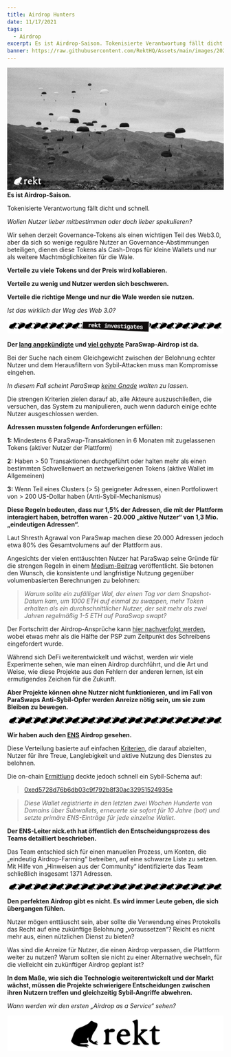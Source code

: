 ```yaml
---
title: Airdrop Hunters
date: 11/17/2021
tags:
  - Airdrop
excerpt: Es ist Airdrop-Saison. Tokenisierte Verantwortung fällt dicht und schnell. Wollen Nutzer lieber mitbestimmen oder doch lieber spekulieren?
banner: https://raw.githubusercontent.com/RektHQ/Assets/main/images/2021/11/airdrop-header.png
---
```

![](https://raw.githubusercontent.com/RektHQ/Assets/main/images/2021/11/airdrop-header.png)
**Es ist Airdrop-Saison.**

Tokenisierte Verantwortung fällt dicht und schnell.

_Wollen Nutzer lieber mitbestimmen oder doch lieber spekulieren?_

Wir sehen derzeit Governance-Tokens als einen wichtigen Teil des Web3.0, aber da sich so wenige reguläre Nutzer an Governance-Abstimmungen beteiligen, dienen diese Tokens als Cash-Drops für kleine Wallets und nur als weitere Machtmöglichkeiten für die Wale.

**Verteile zu viele Tokens und der Preis wird kollabieren.**

**Verteile zu wenig und Nutzer werden sich beschweren.**

**Verteile die richtige Menge und nur die Wale werden sie nutzen.**

_Ist das wirklich der Weg des Web 3.0?_

![](https://raw.githubusercontent.com/RektHQ/Assets/main/images/2021/09/rekt-investigates-linebreak.png)

**Der [lang angekündigte](https://twitter.com/paraswap/status/1443969239094894601?ref_src=twsrc%5Etfw%7Ctwcamp%5Etweetembed%7Ctwterm%5E1443969239094894601%7Ctwgr%5E%7Ctwcon%5Es1_&ref_url=https%3A%2F%2Fwww.coindesk.com%2Ftech%2F2021%2F11%2F15%2Fdex-aggregator-paraswap-launches-psp-token-on-heels-of-ens-airdrop-excitement%2F) und [viel gehypte](https://twitter.com/paraswap/status/1454163395524108297) ParaSwap-Airdrop ist da.**

Bei der Suche nach einem Gleichgewicht zwischen der Belohnung echter Nutzer und dem Herausfiltern von Sybil-Attacken muss man Kompromisse eingehen.

_In diesem Fall scheint ParaSwap [keine Gnade](https://twitter.com/paraswap/status/1460242806929342464) walten zu lassen._

Die strengen Kriterien zielen darauf ab, alle Akteure auszuschließen, die versuchen, das System zu manipulieren, auch wenn dadurch einige echte Nutzer ausgeschlossen werden.

**Adressen mussten folgende Anforderungen erfüllen:**

**1:** Mindestens 6 ParaSwap-Transaktionen in 6 Monaten mit zugelassenen Tokens (aktiver Nutzer der Plattform)

**2:** Haben > 50 Transaktionen durchgeführt oder halten mehr als einen bestimmten Schwellenwert an netzwerkeigenen Tokens (aktive Wallet im Allgemeinen)

**3:** Wenn Teil eines Clusters (> 5) geeigneter Adressen, einen Portfoliowert von > 200 US-Dollar haben (Anti-Sybil-Mechanismus)

**Diese Regeln bedeuten, dass nur 1,5% der Adressen, die mit der Plattform interagiert haben, betroffen waren - 20.000 „aktive Nutzer“ von 1,3 Mio. „eindeutigen Adressen“.**

Laut Shresth Agrawal von ParaSwap machen diese 20.000 Adressen jedoch etwa 80% des Gesamtvolumens auf der Plattform aus.

Angesichts der vielen enttäuschten Nutzer hat ParaSwap seine Gründe für die strengen Regeln in einem [Medium-Beitrag](https://medium.com/paraswap/whats-an-active-user-clarifying-psp-token-distribution-filtering-logic-81df6096d410) veröffentlicht. Sie betonen den Wunsch, die konsistente und langfristige Nutzung gegenüber volumenbasierten Berechnungen zu belohnen:

>_Warum sollte ein zufälliger Wal, der einen Tag vor dem Snapshot-Datum kam, um 1000 ETH auf einmal zu swappen, mehr Token erhalten als ein durchschnittlicher Nutzer, der seit mehr als zwei Jahren regelmäßig 1-5 ETH auf ParaSwap swapt?_

Der Fortschritt der Airdrop-Ansprüche kann [hier nachverfolgt werden](https://uniwhales.metabaseapp.com/public/dashboard/32d4a4a7-de71-4fb5-9d0c-bd39cacf2adc), wobei etwas mehr als die Hälfte der PSP zum Zeitpunkt des Schreibens eingefordert wurde.

Während sich DeFi weiterentwickelt und wächst, werden wir viele Experimente sehen, wie man einen Airdrop durchführt, und die Art und Weise, wie diese Projekte aus den Fehlern der anderen lernen, ist ein ermutigendes Zeichen für die Zukunft.

**Aber Projekte können ohne Nutzer nicht funktionieren, und im Fall von ParaSwaps Anti-Sybil-Opfer werden Anreize nötig sein, um sie zum Bleiben zu bewegen.**

![](https://raw.githubusercontent.com/RektHQ/Assets/main/images/2021/03/rekt-linebreak.png) 

**Wir haben auch den [ENS](https://twitter.com/ensdomains) Airdrop gesehen.**

Diese Verteilung basierte auf einfachen [Kriterien](https://twitter.com/ensdomains/status/1455754470894317570), die darauf abzielten, Nutzer für ihre Treue, Langlebigkeit und aktive Nutzung des Dienstes zu belohnen.

Die on-chain [Ermittlung](https://twitter.com/mevbandit/status/1455911491148914689?s=20) deckte jedoch schnell ein Sybil-Schema auf:

>[0xed5728d76b6db03c9f792b8f30ac32951524935e](https://etherscan.io/address/0xed5728d76b6db03c9f792b8f30ac32951524935e)

>_Diese Wallet registrierte in den letzten zwei Wochen Hunderte von Domains über Subwallets, erneuerte sie sofort für 10 Jahre (bot) und setzte primäre ENS-Einträge für jede einzelne Wallet._

**Der ENS-Leiter nick.eth hat öffentlich den Entscheidungsprozess des Teams detailliert beschrieben.**

Das Team entschied sich für einen manuellen Prozess, um Konten, die „eindeutig Airdrop-Farming“ betreiben, auf eine schwarze Liste zu setzen. Mit Hilfe von „Hinweisen aus der Community“ identifizierte das Team schließlich insgesamt 1371 Adressen.

![](https://raw.githubusercontent.com/RektHQ/Assets/main/images/2021/03/rekt-linebreak.png) 

**Den perfekten Airdrop gibt es nicht. Es wird immer Leute geben, die sich übergangen fühlen.**

Nutzer mögen enttäuscht sein, aber sollte die Verwendung eines Protokolls das Recht auf eine zukünftige Belohnung „voraussetzen“? Reicht es nicht mehr aus, einen nützlichen Dienst zu bieten?

Was sind die Anreize für Nutzer, die einen Airdrop verpassen, die Plattform weiter zu nutzen? Warum sollten sie nicht zu einer Alternative wechseln, für die vielleicht ein zukünftiger Airdrop geplant ist?

**In dem Maße, wie sich die Technologie weiterentwickelt und der Markt wächst, müssen die Projekte schwierigere Entscheidungen zwischen ihren Nutzern treffen und gleichzeitig Sybil-Angriffe abwehren.**

_Wann werden wir den ersten „Airdrop as a Service“ sehen?_

![](https://raw.githubusercontent.com/RektHQ/Assets/main/images/2021/08/rekt-outline-conc.png)
